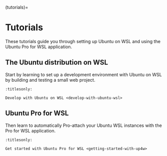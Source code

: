 (tutorials)=

# Tutorials

These tutorials guide you through setting up Ubuntu on WSL and using the Ubuntu
Pro for WSL application.

## The Ubuntu distribution on WSL

Start by learning to set up a development environment with Ubuntu on WSL by
building and testing a small web project.

```{toctree}
:titlesonly:

Develop with Ubuntu on WSL <develop-with-ubuntu-wsl>
```

## Ubuntu Pro for WSL

Then learn to automatically Pro-attach your Ubuntu WSL instances with the
Pro for WSL application.

```{toctree}
:titlesonly:

Get started with Ubuntu Pro for WSL <getting-started-with-up4w>
```

